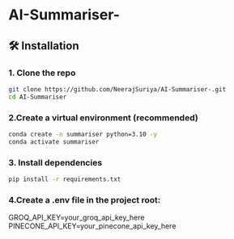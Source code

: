 # AI-Summariser-

## 🛠️ Installation

### 1. Clone the repo
```bash
git clone https://github.com/NeerajSuriya/AI-Summariser-.git
cd AI-Summariser 
```

### 2.Create a virtual environment (recommended)
```bash 
conda create -n summariser python=3.10 -y
conda activate summariser
```

### 3. Install dependencies
```bash
pip install -r requirements.txt
```

### 4.Create a .env file in the project root:
GROQ_API_KEY=your_groq_api_key_here
PINECONE_API_KEY=your_pinecone_api_key_here
